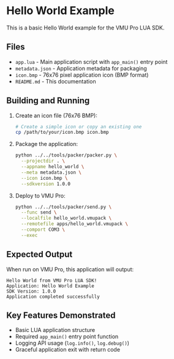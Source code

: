 # Hello World Example

This is a basic Hello World example for the VMU Pro LUA SDK.

## Files

- `app.lua` - Main application script with `app_main()` entry point
- `metadata.json` - Application metadata for packaging
- `icon.bmp` - 76x76 pixel application icon (BMP format)
- `README.md` - This documentation

## Building and Running

1. Create an icon file (76x76 BMP):
   ```bash
   # Create a simple icon or copy an existing one
   cp /path/to/your/icon.bmp icon.bmp
   ```

2. Package the application:
   ```bash
   python ../../tools/packer/packer.py \
     --projectdir . \
     --appname hello_world \
     --meta metadata.json \
     --icon icon.bmp \
     --sdkversion 1.0.0
   ```

3. Deploy to VMU Pro:
   ```bash
   python ../../tools/packer/send.py \
     --func send \
     --localfile hello_world.vmupack \
     --remotefile apps/hello_world.vmupack \
     --comport COM3 \
     --exec
   ```

## Expected Output

When run on VMU Pro, this application will output:
```
Hello World from VMU Pro LUA SDK!
Application: Hello World Example
SDK Version: 1.0.0
Application completed successfully
```

## Key Features Demonstrated

- Basic LUA application structure
- Required `app_main()` entry point function
- Logging API usage (`log.info()`, `log.debug()`)
- Graceful application exit with return code